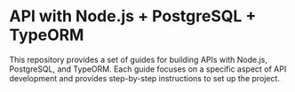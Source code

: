 # API with Node.js + PostgreSQL + TypeORM

This repository provides a set of guides for building APIs with Node.js, PostgreSQL, and TypeORM. Each guide focuses on a specific aspect of API development and provides step-by-step instructions to set up the project.

